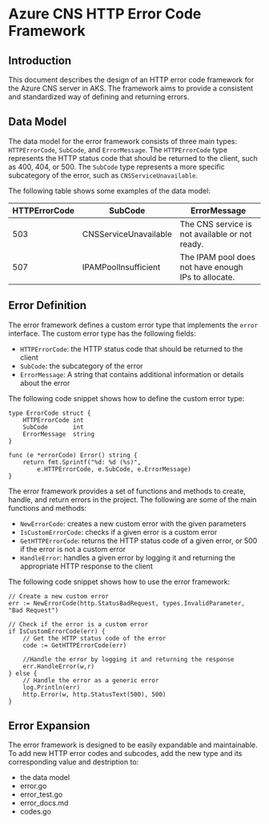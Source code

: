 # Azure CNS HTTP Error Code Framework

## Introduction

This document describes the design of an HTTP error code framework for the Azure CNS server in AKS.  The framework aims to provide a consistent and standardized way of defining and returning errors.

## Data Model

The data model for the error framework consists of three main types: `HTTPErrorCode`, `SubCode`, and `ErrorMessage`.  The `HTTPErrorCode` type represents the HTTP status code that should be returned to the client, such as 400, 404, or 500.  The `SubCode` type represents a more specific subcategory of the error, such as `CNSServiceUnavailable`.

The following table shows some examples of the data model:

| HTTPErrorCode | SubCode                | ErrorMessage                                            |
|---------------|------------------------|---------------------------------------------------------|
| 503           | CNSServiceUnavailable  | The CNS service is not available or not ready.          |
| 507           | IPAMPoolInsufficient   | The IPAM pool does not have enough IPs to allocate.     |

## Error Definition

The error framework defines a custom error type that implements the `error` interface.  The custom error type has the following fields:

- `HTTPErrorCode`: the HTTP status code that should be returned to the client
- `SubCode`: the subcategory of the error
- `ErrorMessage`: A string that contains additional information or details about the error

The following code snippet shows how to define the custom error type:

```
type ErrorCode struct {
    HTTPErrorCode int
    SubCode       int
    ErrorMessage  string
}

func (e *errorCode) Error() string {
    return fmt.Sprintf("%d: %d (%s)",
        e.HTTPErrorCode, e.SubCode, e.ErrorMessage)
}
```

The error framework provides a set of functions and methods to create, handle, and return errors in the project.  The following are some of the main functions and methods:

- `NewErrorCode`: creates a new custom error with the given parameters
- `IsCustomErrorCode`: checks if a given error is a custom error
- `GetHTTPErrorCode`: returns the HTTP status code of a given error, or 500 if the error is not a custom error
- `HandleError`: handles a given error by logging it and returning the appropriate HTTP response to the client

The following code snippet shows how to use the error framework:

```
// Create a new custom error
err := NewErrorCode(http.StatusBadRequest, types.InvalidParameter, "Bad Request")

// Check if the error is a custom error
if IsCustomErrorCode(err) {
    // Get the HTTP status code of the error
    code := GetHTTPErrorCode(err)

    //Handle the error by logging it and returning the response
    err.HandleError(w,r)
} else {
    // Handle the error as a generic error
    log.Println(err)
    http.Error(w, http.StatusText(500), 500)
}
```

## Error Expansion

The error framework is designed to be easily expandable and maintainable.  To add new HTTP error codes and subcodes, add the new type and its corresponding value and destription to:

- the data model
- error.go
- error_test.go
- error_docs.md
- codes.go